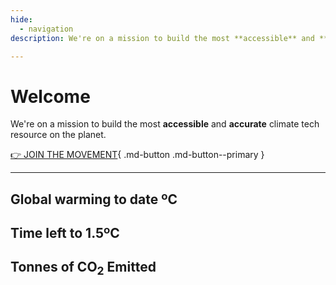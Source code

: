 ```yaml
---
hide:
  - navigation
description: We're on a mission to build the most **accessible** and **accurate** climate tech resource on the planet.

---
```


<script type='text/javascript' src='https://climateclock.net/wp-content/themes/C2D/js/jquery.min.js'></script>
<script type='text/javascript' src='https://climateclock.net/wp-content/themes/C2D/js/jquery.isMobile.min.js'></script>
<script type='text/javascript' src='https://climateclock.net/wp-content/themes/C2D/js/magnific-popup.min.js'></script>
<script type='text/javascript' src='https://climateclock.net/wp-content/themes/C2D/js/CO2Calculator.js?r=202111041017&#038;ver=4.7.26'></script>
<script type='text/javascript' src='https://climateclock.net/wp-content/themes/C2D/js/scripts.js?r=202111041017&#038;ver=4.7.26'></script>

# Welcome

We're on a mission to build the most **accessible** and **accurate** climate tech resource on the planet.

[👉 JOIN THE MOVEMENT](../solutions){ .md-button .md-button--primary }

---

<!-- <script src="https://climateclock.world/widget-v2.js" async></script>
<climate-clock /> -->

<div id="clock">
  <h2 id="global-temp">Global warming to date ºC</h2>
  <div id="global-temp-container"><span id="globaltemp" class="bold grad"></span></div>
  <h2 id="time-to-two">Time left to 1.5ºC</h2>
  <div id="timecountdown"></div>
  <h2 id="tonnes">Tonnes of CO<sub>2</sub> Emitted</h2>      
  <div id="carbontonnes"></div>
</div>